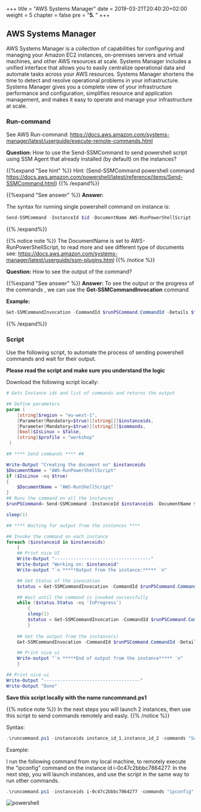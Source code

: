 +++
title = "AWS Systems Manager"
date = 2019-03-21T20:40:20+02:00
weight = 5
chapter = false
pre = "<b>5. </b>"
+++


## AWS Systems Manager

AWS Systems Manager is a collection of capabilities for configuring and managing your Amazon EC2 instances, on-premises servers and virtual machines, and other AWS resources at scale. Systems Manager includes a unified interface that allows you to easily centralize operational data and automate tasks across your AWS resources. Systems Manager shortens the time to detect and resolve operational problems in your infrastructure. Systems Manager gives you a complete view of your infrastructure performance and configuration, simplifies resource and application management, and makes it easy to operate and manage your infrastructure at scale.

### Run-command

See AWS Run-command: https://docs.aws.amazon.com/systems-manager/latest/userguide/execute-remote-commands.html 

**Question:**
How to use the Send-SSMCommand to send powershell script using SSM Agent that already installed (by default) on the instances?

{{%expand "See hint" %}} 
Hint: (Send-SSMCommand powershell command https://docs.aws.amazon.com/powershell/latest/reference/items/Send-SSMCommand.html)
{{% /expand%}}

{{%expand "See answer" %}} 
**Answer:**

The syntax for running single powershell command on instance is:
```powershell
Send-SSMCommand -InstanceId $id -DocumentName AWS-RunPowerShellScript -Comment 'Comment' -Parameter @{commands = $command_or_commands} -region $region
```
{{% /expand%}}

{{% notice note %}}
The DocumentName is set to AWS-RunPowerShellScript, to read more and see different type of documents see: https://docs.aws.amazon.com/systems-manager/latest/userguide/ssm-plugins.html
{{% /notice %}}

**Question:**
How to see the output of the command? 

{{%expand "See answer" %}} 
**Answer:**
To see the output or the progress of the commands , we can use the **Get-SSMCommandInvocation** command


**Example:**
```powershell
Get-SSMCommandInvocation -CommandId $runPSCommand.CommandId -Details $true -InstanceId $instanceid -region $region
```
{{% /expand%}}

### Script

Use the following script, to automate the process of sending powershell commands and wait for their output.

**Please read the script and make sure you understand the logic**

Download the following script locally:

```powershell
# Gets Instance ids and list of commands and returns the output

## Define parameters
param (
    [string]$region = "eu-west-1",
    [Parameter(Mandatory=$true)][string[]]$instanceids,
    [Parameter(Mandatory=$true)][string[]]$commands,
	[bool]$IsLinux = $false,
    [string]$profile = "workshop"
 )

## **** Send commands **** ##

Write-Output "Creating the document on" $instanceids
$DocumentName = "AWS-RunPowerShellScript"
if ($IsLinux -eq $true)
{
	$DocumentName = "AWS-RunShellScript"
}
## Runs the command on all the instances 
$runPSCommand= Send-SSMCommand -InstanceId $instanceids -DocumentName $DocumentName -Comment 'Script to run powershell commands' -Parameter @{commands = $commands} -region $region -ProfileName $profile

sleep(1)

## **** Waiting for output from the instances **** 

## Invoke the command on each instance
foreach ($instanceid in $instanceids)
    {
    ## Print nice UI
    Write-Output "------------------------------------"
    Write-Output "Working on: $instanceid"
    Write-output "`n *****Output from the instance:***** `n"

    ## Get Status of the invocation
    $status = Get-SSMCommandInvocation -CommandId $runPSCommand.CommandId -Details $true -InstanceId $instanceid -region $region -ProfileName $profile | select -ExpandProperty CommandPlugins | select Status

    ## Wait until the command is invoked successfully
    while ($status.Status -eq 'InProgress')
        {
        sleep(1)
        $status = Get-SSMCommandInvocation -CommandId $runPSCommand.CommandId -Details $true -InstanceId $instanceid -region $region -ProfileName $profile | select -ExpandProperty CommandPlugins | select Status
        }
    
    ## Get the output from the instance(s)
    Get-SSMCommandInvocation -CommandId $runPSCommand.CommandId -Details $true -InstanceId $instanceid -region $region -ProfileName $profile | select -ExpandProperty CommandPlugins | select  -ExpandProperty Output

    ## Print nice ui
    Write-output "`n *****End of output from the instance***** `n"
    }

## Print nice ui
Write-Output "------------------------------------"
Write-Output "Done"
```

**Save this script locally with the name runcommand.ps1**

{{% notice note %}}
In the next steps you will launch 2 instances, then use this script to send commands remotely and easly.
{{% /notice %}}

Syntax:

```powershell
.\runcommand.ps1 -instanceids instance_id_1,instance_id_2 -commands "Some commands" -region "eu-west-1" -profile "workshop" -IsLinux $False
```

Example:

I run the following command from my local machine, to remotely execute the "ipconfig" command on the instance id i-0c47c2bbbc7864277. In the next step, you will launch instances, and use the script in the same way to run other commands.

```powershell
.\runcommand.ps1 -instanceids i-0c47c2bbbc7864277 -commands "ipconfig" -region eu-west-1 -profile "workshop" -IsLinux $false
```
![powershell](/img/Steps/runcommandscript.png?classes=border,shadow)
